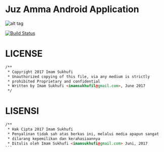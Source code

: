 # Juz Amma Android Application

![alt tag](https://raw.githubusercontent.com/winnerawan/juzamma_apps/master/ss.png)

[![Build 
Status](https://api.travis-ci.org/winnerawan/juzamma_apps.svg?branch=master)](https://travis-ci.org/winnerawan/juzamma_apps)

# LICENSE

```html
/**
 * Copyright 2017 Imam Sukhufi
 * Unauthorized copying of this file, via any medium is strictly
 * prohibited Proprietary and confidential
 * Written by Imam Sukhufi <imamsukhufil@gmail.com>, June 2017
 */
```

# LISENSI

`````html
/**
 * Hak Cipta 2017 Imam Sukhufi
 * Penyalinan tidak sah atas berkas ini, melalui media apapun sangat 
 * dilarang kepemilikan dan kerahasiaannya
 * Ditulis oleh Imam Sukhufi <imamsukhufi@gmail.com> Juni, 2017
```
